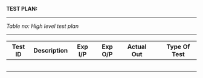 **TEST PLAN:**
_ _ _ _ _ _ _ _ _ _ _ _ _ _ _ 
*Table no: High level test plan*
_ _ _ _ _ _ _ _ _ _ _ _ _ _ _ _ _
| Test ID  | Description  | Exp I/P  | Exp O/P  | Actual Out  | | Type Of Test |
|---|---|---|---|---|---|---|
|   |   |   |   |   |
|   |   |   |   |   |
|   |   |   |   |   |
|   |   |   |   |   |
|   |   |   |   |   |



